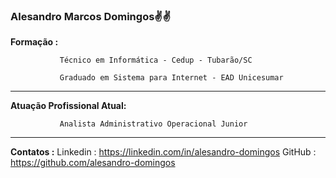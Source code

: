 ### Alesandro Marcos Domingos✌️✌

 **Formação :**
 
               Técnico em Informática - Cedup - Tubarão/SC 

               Graduado em Sistema para Internet - EAD Unicesumar   
---

**Atuação Profissional Atual:**
                        
               Analista Administrativo Operacional Junior                        
---

**Contatos :** 
              Linkedin : <https://linkedin.com/in/alesandro-domingos> 
              GitHub   : <https://github.com/alesandro-domingos>
